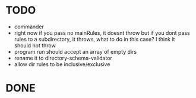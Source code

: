 
# TODO
- commander
- right now if you pass no mainRules, it doesnt throw
  but if you dont pass rules to a subdirectory,
  it throws, what to do in this case?
  I think it should not throw
- program.run should accept an array of empty dirs
- rename it to directory-schema-validator
- allow dir rules to be inclusive/exclusive

# DONE
